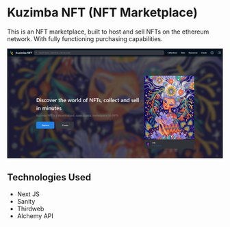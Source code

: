 # Kuzimba NFT (NFT Marketplace)



This is an NFT marketplace, built to host and sell NFTs on the ethereum network. With fully functioning purchasing capabilities.

<p align="center">
  <img src="/assets/Kuzimba NFT.png" />
</p>

## Technologies Used
- Next JS
- Sanity
- Thirdweb
- Alchemy API


